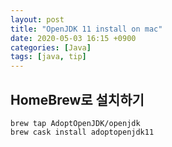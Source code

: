 ```yaml
---
layout: post
title: "OpenJDK 11 install on mac"
date: 2020-05-03 16:15 +0900
categories: [Java]
tags: [java, tip]
---
```


## HomeBrew로 설치하기

```shell
brew tap AdoptOpenJDK/openjdk
brew cask install adoptopenjdk11
```
